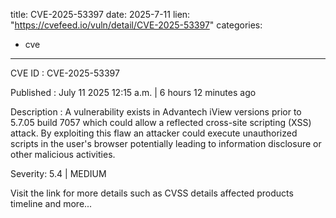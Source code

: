  
title: CVE-2025-53397
date: 2025-7-11
lien: "https://cvefeed.io/vuln/detail/CVE-2025-53397"
categories:
  - cve
---

CVE ID : CVE-2025-53397

Published :  July 11
2025
12:15 a.m. | 6 hours
12 minutes ago

Description : A vulnerability exists in Advantech iView versions prior to 5.7.05 build
 7057
which could allow a reflected cross-site scripting (XSS) attack. 
By exploiting this flaw
an attacker could execute unauthorized scripts 
in the user's browser
potentially leading to information disclosure or 
other malicious activities.

Severity: 5.4 | MEDIUM

Visit the link for more details
such as CVSS details
affected products
timeline
and more...
